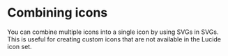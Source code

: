 # Combining icons

You can combine multiple icons into a single icon by using SVGs in SVGs.
This is useful for creating custom icons that are not available in the Lucide icon set.

